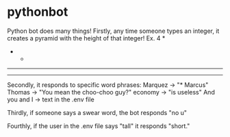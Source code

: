 # pythonbot

Python bot does many things! 
Firstly, any time someone types an integer, it creates a pyramid with the height of that integer!
Ex.
4
   *
  * *
 * * *
* * * *

Secondly, it responds to specific word phrases:
Marquez -> "\* Marcus"
Thomas -> "You mean the choo-choo guy?"
economy -> "is useless"
And you and I -> text in the .env file

Thirdly, if someone says a swear word, the bot responds "no u" 

Fourthly, if the user in the .env file says "tall" it responds "short."
